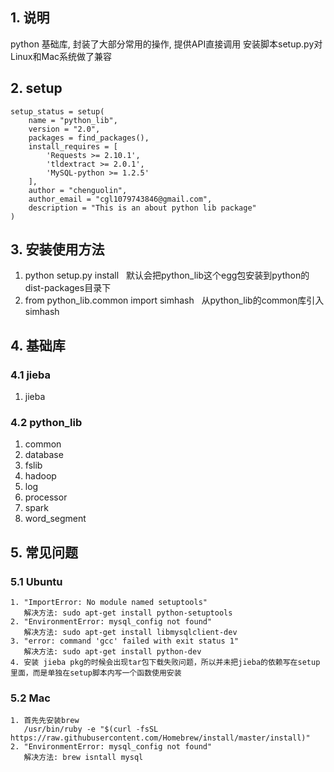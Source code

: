 ## 1. 说明
python 基础库, 封装了大部分常用的操作, 提供API直接调用
安装脚本setup.py对Linux和Mac系统做了兼容

## 2. setup
```
setup_status = setup(
    name = "python_lib",
    version = "2.0",
    packages = find_packages(),
    install_requires = [
        'Requests >= 2.10.1',
        'tldextract >= 2.0.1',
        'MySQL-python >= 1.2.5'
    ],
    author = "chenguolin",
    author_email = "cgl1079743846@gmail.com",
    description = "This is an about python lib package"
)
```

## 3. 安装使用方法
1. python setup.py install
   默认会把python_lib这个egg包安装到python的dist-packages目录下
2. from python_lib.common import simhash
   从python_lib的common库引入simhash

## 4. 基础库
### 4.1 jieba
1. jieba

### 4.2 python_lib
1. common
2. database
3. fslib
4. hadoop
5. log
6. processor
7. spark
8. word_segment

## 5. 常见问题
### 5.1 Ubuntu
```
1. "ImportError: No module named setuptools"
   解决方法: sudo apt-get install python-setuptools
2. "EnvironmentError: mysql_config not found"
   解决方法: sudo apt-get install libmysqlclient-dev
3. "error: command 'gcc' failed with exit status 1"
   解决方法: sudo apt-get install python-dev
4. 安装 jieba pkg的时候会出现tar包下载失败问题，所以并未把jieba的依赖写在setup里面，而是单独在setup脚本内写一个函数使用安装
```
### 5.2 Mac 
```
1. 首先先安装brew
   /usr/bin/ruby -e "$(curl -fsSL https://raw.githubusercontent.com/Homebrew/install/master/install)"  
2. "EnvironmentError: mysql_config not found"
   解决方法: brew isntall mysql
```
